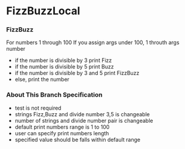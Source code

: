 # FizzBuzzLocal


### FizzBuzz

For numbers 1 through 100
If you assign args under 100, 1 throuth args number

- if the number is divisible by 3 print Fizz
- if the number is divisible by 5 print Buzz
- if the number is divisible by 3 and 5 print FizzBuzz
- else, print the number

### About This Branch Specification

- test is not required
- strings Fizz,Buzz and divide number 3,5 is changeable
- number of strings and divide number pair is changeable
- default print numbers range is 1 to 100
- user can specify print numbers length
- specified value should be falls within default range

